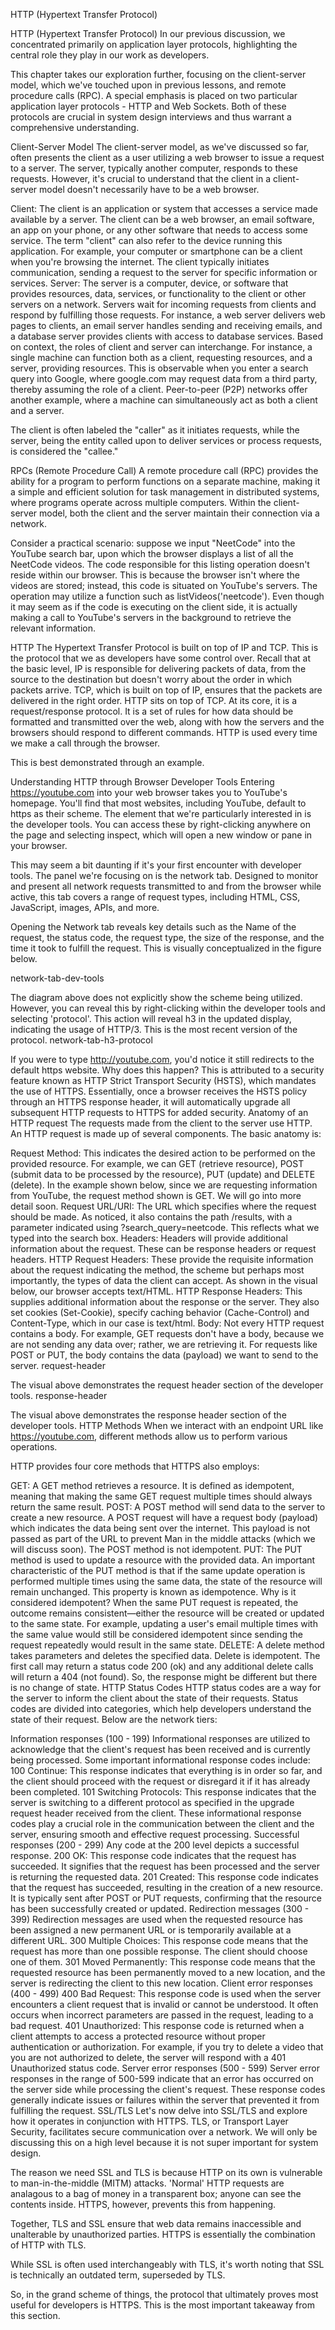HTTP (Hypertext Transfer Protocol)


HTTP (Hypertext Transfer Protocol)
In our previous discussion, we concentrated primarily on application layer protocols, highlighting the central role they play in our work as developers.

This chapter takes our exploration further, focusing on the client-server model, which we've touched upon in previous lessons, and remote procedure calls (RPC). A special emphasis is placed on two particular application layer protocols - HTTP and Web Sockets. Both of these protocols are crucial in system design interviews and thus warrant a comprehensive understanding.

Client-Server Model
The client-server model, as we've discussed so far, often presents the client as a user utilizing a web browser to issue a request to a server. The server, typically another computer, responds to these requests. However, it's crucial to understand that the client in a client-server model doesn't necessarily have to be a web browser.

Client: The client is an application or system that accesses a service made available by a server. The client can be a web browser, an email software, an app on your phone, or any other software that needs to access some service. The term "client" can also refer to the device running this application. For example, your computer or smartphone can be a client when you're browsing the internet. The client typically initiates communication, sending a request to the server for specific information or services.
Server: The server is a computer, device, or software that provides resources, data, services, or functionality to the client or other servers on a network. Servers wait for incoming requests from clients and respond by fulfilling those requests. For instance, a web server delivers web pages to clients, an email server handles sending and receiving emails, and a database server provides clients with access to database services.
Based on context, the roles of client and server can interchange. For instance, a single machine can function both as a client, requesting resources, and a server, providing resources. This is observable when you enter a search query into Google, where google.com may request data from a third party, thereby assuming the role of a client. Peer-to-peer (P2P) networks offer another example, where a machine can simultaneously act as both a client and a server.

The client is often labeled the "caller" as it initiates requests, while the server, being the entity called upon to deliver services or process requests, is considered the "callee."

RPCs (Remote Procedure Call)
A remote procedure call (RPC) provides the ability for a program to perform functions on a separate machine, making it a simple and efficient solution for task management in distributed systems, where programs operate across multiple computers. Within the client-server model, both the client and the server maintain their connection via a network.

Consider a practical scenario: suppose we input "NeetCode" into the YouTube search bar, upon which the browser displays a list of all the NeetCode videos. The code responsible for this listing operation doesn't reside within our browser. This is because the browser isn't where the videos are stored; instead, this code is situated on YouTube's servers. The operation may utilize a function such as listVideos('neetcode'). Even though it may seem as if the code is executing on the client side, it is actually making a call to YouTube's servers in the background to retrieve the relevant information.

HTTP
The Hypertext Transfer Protocol is built on top of IP and TCP. This is the protocol that we as developers have some control over. Recall that at the basic level, IP is responsible for delivering packets of data, from the source to the destination but doesn't worry about the order in which packets arrive. TCP, which is built on top of IP, ensures that the packets are delivered in the right order. HTTP sits on top of TCP. At its core, it is a request/response protocol. It is a set of rules for how data should be formatted and transmitted over the web, along with how the servers and the browsers should respond to different commands. HTTP is used every time we make a call through the browser.

This is best demonstrated through an example.

Understanding HTTP through Browser Developer Tools
Entering https://youtube.com into your web browser takes you to YouTube's homepage. You'll find that most websites, including YouTube, default to https as their scheme. The element that we're particularly interested in is the developer tools. You can access these by right-clicking anywhere on the page and selecting inspect, which will open a new window or pane in your browser.

This may seem a bit daunting if it's your first encounter with developer tools. The panel we're focusing on is the network tab. Designed to monitor and present all network requests transmitted to and from the browser while active, this tab covers a range of request types, including HTML, CSS, JavaScript, images, APIs, and more.

Opening the Network tab reveals key details such as the Name of the request, the status code, the request type, the size of the response, and the time it took to fulfill the request. This is visually conceptualized in the figure below.

network-tab-dev-tools

The diagram above does not explicitly show the scheme being utilized. However, you can reveal this by right-clicking within the developer tools and selecting 'protocol'. This action will reveal h3 in the updated display, indicating the usage of HTTP/3. This is the most recent version of the protocol.
network-tab-h3-protocol

If you were to type http://youtube.com, you'd notice it still redirects to the default https website. Why does this happen? This is attributed to a security feature known as HTTP Strict Transport Security (HSTS), which mandates the use of HTTPS. Essentially, once a browser receives the HSTS policy through an HTTPS response header, it will automatically upgrade all subsequent HTTP requests to HTTPS for added security.
Anatomy of an HTTP request
The requests made from the client to the server use HTTP. An HTTP request is made up of several components. The basic anatomy is:

Request Method: This indicates the desired action to be performed on the provided resource. For example, we can GET (retrieve resource), POST (submit data to be processed by the resource), PUT (update) and DELETE (delete). In the example shown below, since we are requesting information from YouTube, the request method shown is GET. We will go into more detail soon.
Request URL/URI: The URL which specifies where the request should be made. As noticed, it also contains the path /results, with a parameter indicated using ?search_query=neetcode. This reflects what we typed into the search box.
Headers: Headers will provide additional information about the request. These can be response headers or request headers.
HTTP Request Headers: These provide the requisite information about the request indicating the method, the scheme but perhaps most importantly, the types of data the client can accept. As shown in the visual below, our browser accepts text/HTML.
HTTP Response Headers: This supplies additional information about the response or the server. They also set cookies (Set-Cookie), specify caching behavior (Cache-Control) and Content-Type, which in our case is text/html.
Body: Not every HTTP request contains a body. For example, GET requests don't have a body, because we are not sending any data over; rather, we are retrieving it. For requests like POST or PUT, the body contains the data (payload) we want to send to the server.
request-header

The visual above demonstrates the request header section of the developer tools.
response-header

The visual above demonstrates the response header section of the developer tools.
HTTP Methods
When we interact with an endpoint URL like https://youtube.com, different methods allow us to perform various operations.

HTTP provides four core methods that HTTPS also employs:

GET: A GET method retrieves a resource. It is defined as idempotent, meaning that making the same GET request multiple times should always return the same result.
POST: A POST method will send data to the server to create a new resource. A POST request will have a request body (payload) which indicates the data being sent over the internet. This payload is not passed as part of the URL to prevent Man in the middle attacks (which we will discuss soon). The POST method is not idempotent.
PUT: The PUT method is used to update a resource with the provided data. An important characteristic of the PUT method is that if the same update operation is performed multiple times using the same data, the state of the resource will remain unchanged. This property is known as idempotence. Why is it considered idempotent? When the same PUT request is repeated, the outcome remains consistent—either the resource will be created or updated to the same state. For example, updating a user's email multiple times with the same value would still be considered idempotent since sending the request repeatedly would result in the same state.
DELETE: A delete method takes parameters and deletes the specified data. Delete is idempotent. The first call may return a status code 200 (ok) and any additional delete calls will return a 404 (not found). So, the response might be different but there is no change of state.
HTTP Status Codes
HTTP status codes are a way for the server to inform the client about the state of their requests. Status codes are divided into categories, which help developers understand the state of their request. Below are the network tiers:

Information responses (100 - 199)
Informational responses are utilized to acknowledge that the client's request has been received and is currently being processed. Some important informational response codes include:
100 Continue: This response indicates that everything is in order so far, and the client should proceed with the request or disregard it if it has already been completed.
101 Switching Protocols: This response indicates that the server is switching to a different protocol as specified in the upgrade request header received from the client.
These informational response codes play a crucial role in the communication between the client and the server, ensuring smooth and effective request processing.
Successful responses (200 - 299)
Any code at the 200 level depicts a successful response.
200 OK: This response code indicates that the request has succeeded. It signifies that the request has been processed and the server is returning the requested data.
201 Created: This response code indicates that the request has succeeded, resulting in the creation of a new resource. It is typically sent after POST or PUT requests, confirming that the resource has been successfully created or updated.
Redirection messages (300 - 399)
Redirection messages are used when the requested resource has been assigned a new permanent URL or is temporarily available at a different URL.
300 Multiple Choices: This response code means that the request has more than one possible response. The client should choose one of them.
301 Moved Permanently: This response code means that the requested resource has been permanently moved to a new location, and the server is redirecting the client to this new location.
Client error responses (400 - 499)
400 Bad Request: This response code is used when the server encounters a client request that is invalid or cannot be understood. It often occurs when incorrect parameters are passed in the request, leading to a bad request.
401 Unauthorized: This response code is returned when a client attempts to access a protected resource without proper authentication or authorization. For example, if you try to delete a video that you are not authorized to delete, the server will respond with a 401 Unauthorized status code.
Server error responses (500 - 599)
Server error responses in the range of 500-599 indicate that an error has occurred on the server side while processing the client's request. These response codes generally indicate issues or failures within the server that prevented it from fulfilling the request.
SSL/TLS
Let's now delve into SSL/TLS and explore how it operates in conjunction with HTTPS. TLS, or Transport Layer Security, facilitates secure communication over a network. We will only be discussing this on a high level because it is not super important for system design.

The reason we need SSL and TLS is because HTTP on its own is vulnerable to man-in-the-middle (MITM) attacks. 'Normal' HTTP requests are analagous to a bag of money in a transparent box; anyone can see the contents inside. HTTPS, however, prevents this from happening.

Together, TLS and SSL ensure that web data remains inaccessible and unalterable by unauthorized parties. HTTPS is essentially the combination of HTTP with TLS.

While SSL is often used interchangeably with TLS, it's worth noting that SSL is technically an outdated term, superseded by TLS.

So, in the grand scheme of things, the protocol that ultimately proves most useful for developers is HTTPS. This is the most important takeaway from this section.
